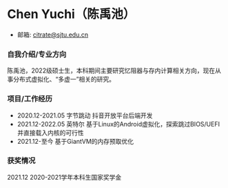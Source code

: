 # Chen Yuchi（陈禹池）
* 邮箱: citrate@sjtu.edu.cn

### 自我介绍/专业方向
陈禹池，2022级硕士生，本科期间主要研究忆阻器与存内计算相关方向，现在从事分布式虚拟化、“多虚一”相关的研究。

### 项目/工作经历
* 2020.12-2021.05 字节跳动 抖音开放平台后端开发
* 2021.12-2022.05 英特尔 基于Linux的Android虚拟化，探索跳过BIOS/UEFI并直接载入内核的可行性
* 2021.12-至今 基于GiantVM的内存预取优化

### 获奖情况
2021.12 2020-2021学年本科生国家奖学金